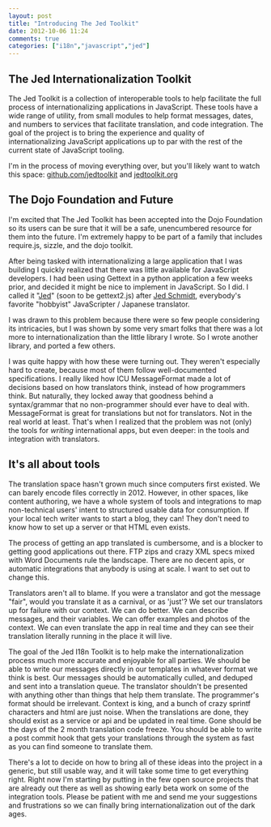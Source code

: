 ```yaml
---
layout: post
title: "Introducing The Jed Toolkit"
date: 2012-10-06 11:24
comments: true
categories: ["i18n","javascript","jed"]
---
```


## The Jed Internationalization Toolkit

The Jed Toolkit is a collection of interoperable tools to help facilitate
the full process of internationalizing applications in JavaScript.
These tools have a wide range of utility, from small modules to help
format messages, dates, and numbers to services that facilitate translation,
and code integration. The goal of the project is to bring the experience and 
quality of internationalizing JavaScript applications up to par with the rest
of the current state of JavaScript tooling.

I'm in the process of moving everything over, but you'll likely want to watch
this space: [github.com/jedtoolkit](https://github.com/jedtoolkit) and [jedtoolkit.org](http://jedtoolkit.org)

## The Dojo Foundation and Future

I'm excited that The Jed Toolkit has been accepted into the Dojo Foundation so
its users can be sure that it will be a safe, unencumbered resource for them
into the future. I'm extremely happy to be part of a family that includes
require.js, sizzle, and the dojo toolkit.

After being tasked with internationalizing a large application that I was building
I quickly realized that there was little available for JavaScript developers. I had
been using Gettext in a python application a few weeks prior, and decided it might be nice to
implement in JavaScript. So I did. I called it "[Jed](https://github.com/jedtoolkit/Jed)" (soon to be gettext2.js) after
[Jed Schmidt](https://twitter.com/jedschmidt), everybody's favorite "hobbyist" JavaScripter / Japanese translator.

I was drawn to this problem because there were so few people considering its intricacies, but
I was shown by some very smart folks that there was a lot more to internationalization than
the little library I wrote. So I wrote another library, and ported a few others.

I was quite happy with how these were turning out. They weren't especially hard to create,
because most of them follow well-documented specifications. I really liked how ICU
MessageFormat made a lot of decisions based on how translators think, instead of how
programmers think. But naturally, they locked away that goodness behind a syntax/grammar
that no non-programmer should ever have to deal with. MessageFormat is great for translations
but not for translators. Not in the real world at least. That's when I realized that the problem was not (only) the tools for _writing_
international apps, but even deeper: in the tools and integration with translators.

## It's all about tools

The translation space hasn't grown much since computers first existed.
We can barely encode files correctly in 2012. However, in other spaces, like content authoring,
we have a whole system of tools and integrations to map non-technical users' intent to structured
usable data for consumption. If your local tech writer wants to start a blog, they can! They
don't need to know how to set up a server or that HTML even exists.

The process of getting an app translated is cumbersome, and is a blocker to getting
good applications out there. FTP zips and crazy XML specs mixed with Word Documents rule
the landscape. There are no decent apis, or automatic integrations that anybody is using
at scale. I want to set out to change this.

Translators aren't all to blame. If you were a translator and got the message "fair", would
you translate it as a carnival, or as 'just'? We set our translators up for failure with
our context. We can do better. We can describe messages, and their variables. We can offer
examples and photos of the context. We can even translate the app in real time and they
can see their translation literally running in the place it will live.

The goal of the Jed I18n Toolkit is to help make the internationalization process much more
accurate and enjoyable for all parties. We should be able to write our messages directly in our templates
in whatever format we think is best. Our messages should be automatically culled, and deduped
and sent into a translation queue. The translator shouldn't be presented with anything other than
things that help them translate. The programmer's format should be irrelevant. Context is king, and
a bunch of crazy sprintf characters and html are just noise. When the translations are done, they should exist as
a service or api and be updated in real time. Gone should be the days of the 2 month translation code freeze.
You should be able to write a post commit hook that gets your translations through the system as fast
as you can find someone to translate them.

There's a lot to decide on how to bring all of these ideas into the project in a generic, but still
usable way, and it will take some time to get everything right. Right now I'm starting by putting
in the few open source projects that are already out there as well as showing early beta work on some
of the integration tools. Please be patient with me and send me your suggestions and frustrations
so we can finally bring internationalization out of the dark ages.

